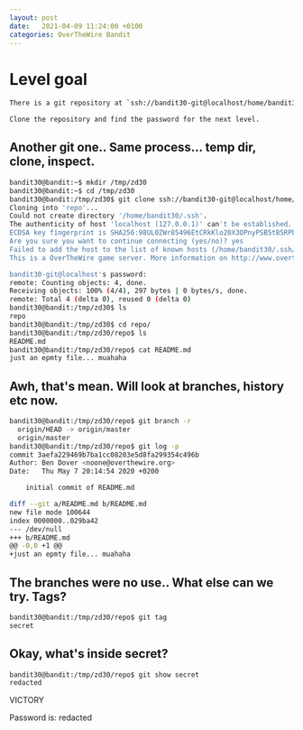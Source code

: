 ```yaml
---
layout: post
date:   2021-04-09 11:24:00 +0100
categories: OverTheWire Bandit
---
```


# Level goal
```bash
There is a git repository at `ssh://bandit30-git@localhost/home/bandit30-git/repo`. The password for the user `bandit30-git` is the same as for the user `bandit30`.

Clone the repository and find the password for the next level.
```

## Another git one.. Same process... temp dir, clone, inspect.

```bash
bandit30@bandit:~$ mkdir /tmp/zd30
bandit30@bandit:~$ cd /tmp/zd30
bandit30@bandit:/tmp/zd30$ git clone ssh://bandit30-git@localhost/home/bandit30-git/repo
Cloning into 'repo'...
Could not create directory '/home/bandit30/.ssh'.
The authenticity of host 'localhost (127.0.0.1)' can't be established.
ECDSA key fingerprint is SHA256:98UL0ZWr85496EtCRkKlo20X3OPnyPSB5tB5RPbhczc.
Are you sure you want to continue connecting (yes/no)? yes
Failed to add the host to the list of known hosts (/home/bandit30/.ssh/known_hosts).
This is a OverTheWire game server. More information on http://www.overthewire.org/wargames

bandit30-git@localhost's password:
remote: Counting objects: 4, done.
Receiving objects: 100% (4/4), 297 bytes | 0 bytes/s, done.
remote: Total 4 (delta 0), reused 0 (delta 0)
bandit30@bandit:/tmp/zd30$ ls
repo
bandit30@bandit:/tmp/zd30$ cd repo/
bandit30@bandit:/tmp/zd30/repo$ ls
README.md
bandit30@bandit:/tmp/zd30/repo$ cat README.md
just an epmty file... muahaha
```

## Awh, that's mean. Will look at branches, history etc now.

```bash
bandit30@bandit:/tmp/zd30/repo$ git branch -r
  origin/HEAD -> origin/master
  origin/master
bandit30@bandit:/tmp/zd30/repo$ git log -p
commit 3aefa229469b7ba1cc08203e5d8fa299354c496b
Author: Ben Dover <noone@overthewire.org>
Date:   Thu May 7 20:14:54 2020 +0200

    initial commit of README.md

diff --git a/README.md b/README.md
new file mode 100644
index 0000000..029ba42
--- /dev/null
+++ b/README.md
@@ -0,0 +1 @@
+just an epmty file... muahaha
```

## The branches were no use.. What else can we try. Tags?

```bash
bandit30@bandit:/tmp/zd30/repo$ git tag
secret
```

## Okay, what's inside secret?

```bash
bandit30@bandit:/tmp/zd30/repo$ git show secret
redacted
```


VICTORY

Password is: redacted